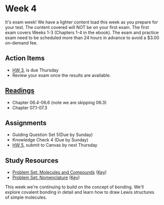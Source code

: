 # Week 4

It's exam week!  We have a lighter content load this week as you prepare for your test.  The content covered will NOT be on your first exam.  The first exam covers Weeks 1-3 (Chapters 1-4 in the ebook).  The exam and practice exam need to be scheduled more than 24 hours in advance to avoid a $3.00 on-demand fee.



## Action Items
* [HW 3](), is due Thursday
* Review your exam once the results are available.

## [Readings](https://genchem.science.psu.edu)
* Chapter 06.4-06.6 (note we are skipping 06.3)
* Chapter 07.1-07.3

## Assignments
- Guiding Question Set 5(Due by Sunday)
- Knowledge Check 4 (Due by Sunday)
- [HW 5](https://genchem.science.psu.edu/homework-5-wc), submit to Canvas by next Thursday

## Study Resources
* [Problem Set: Molecules and Compounds](https://media.ed.science.psu.edu/sites/media/ed/files/documents/problem_set_ch_5_6.pdf) ([Key](https://media.ed.science.psu.edu/sites/media/ed/files/documents/problemset7_ch_5_6_key.pdf))
* [Problem Set: Nomenclature](https://media.ed.science.psu.edu/sites/media/ed/files/documents/nomenclature_jdh.pdf) ([Key](https://media.ed.science.psu.edu/sites/media/ed/files/documents/problemset8_nomenclature_key.pdf))


This week we're continuing to build on the concept of bonding. We'll explore covalent bonding in detail and learn how to draw Lewis structures of simple molecules.


